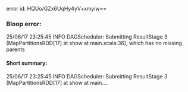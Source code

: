 error id: HQUo/GZx6UqHy4yV+xmyiw==
### Bloop error:

25/06/17 23:25:45 INFO DAGScheduler: Submitting ResultStage 3 (MapPartitionsRDD[17] at show at main.scala:36), which has no missing parents
#### Short summary: 

25/06/17 23:25:45 INFO DAGScheduler: Submitting ResultStage 3 (MapPartitionsRDD[17] at show at main....
